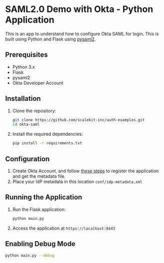 # SAML2.0 Demo with Okta - Python Application

This is an app to understand how to configure Okta SAML for login. This is built using Python and Flask using [pysaml2](https://github.com/IdentityPython/pysaml2).

## Prerequisites

- Python 3.x
- Flask
- pysaml2
- Okta Developer Account

## Installation

1. Clone the repository:

   ```bash
   git clone https://github.com/scalekit-inc/auth-examples.git
   cd okta-saml
   ```

2. Install the required dependencies:

   ```bash
   pip install -r requirements.txt
   ```

## Configuration

1. Create Okta Account, and follow [these steps](https://help.okta.com/en-us/content/topics/apps/apps_app_integration_wizard_saml.htm) to register the application and get the metadata file. 
2. Place your IdP metadata in this location `conf/idp-metadata.xml`


## Running the Application

1. Run the Flask application:

   ```bash
   python main.py
   ```

2. Access the application at `https://localhost:8443`

## Enabling Debug Mode

```bash
python main.py --debug
```

